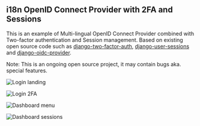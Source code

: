 ## i18n OpenID Connect Provider with 2FA and Sessions

This is an example of Multi-lingual OpenID Connect Provider combined with Two-factor authentication and Session management.
Based on existing open source code such as [django-two-factor-auth](https://github.com/Bouke/django-two-factor-auth), [django-user-sessions](https://github.com/Bouke/django-user-sessions) and [django-oidc-provider](https://github.com/juanifioren/django-oidc-provider).

Note: This is an ongoing open source project, it may contain bugs aka. special features.

![](https://i.imgur.com/wzRiO1T.png "Login landing")

![](https://i.imgur.com/kOriDoy.png "Login 2FA")

![](https://i.imgur.com/INxgquv.png "Dashboard menu")

![](https://i.imgur.com/DNSCLIQ.png "Dashboard sessions")
